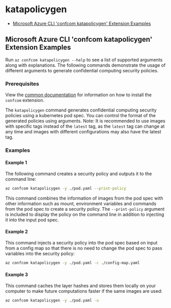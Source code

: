 # katapolicygen

- [Microsoft Azure CLI 'confcom katapolicygen' Extension Examples](#microsoft-azure-cli-confcom-katapolicygen-extension-examples)

## Microsoft Azure CLI 'confcom katapolicygen' Extension Examples

Run `az confcom katapolicygen --help` to see a list of supported arguments along with explanations.
The following commands demonstrate the usage of different arguments to generate confidential computing security policies.

### Prerequisites

View the [common documentation](./common.md) for information on how to install the `confcom` extension.

The `katapolicygen` command generates confidential computing security policies using a kubernetes pod spec.
You can control the format of the generated policies using arguments.
Note: It is recommended to use images with specific tags instead of the `latest` tag, as the `latest` tag can change at any time and images with different configurations may also have the latest tag.

### Examples

#### Example 1

The following command creates a security policy and outputs it to the command line:

```bash
az confcom katapolicygen -y ./pod.yaml --print-policy
```

This command combines the information of images from the pod spec with other information such as mount, environment variables and commands from the pod spec to create a security policy.
The `--print-policy` argument is included to display the policy on the command line in addition to injecting it into the input pod spec.

#### Example 2

This command injects a security policy into the pod spec based on input from a config map so that there is no need to change the pod spec to pass variables into the security policy:

```bash
az confcom katapolicygen -y ./pod.yaml -c ./config-map.yaml
```

#### Example 3

This command caches the layer hashes and stores them locally on your computer to make future computations faster if the same images are used:

```bash
az confcom katapolicygen -y ./pod.yaml -u
```
